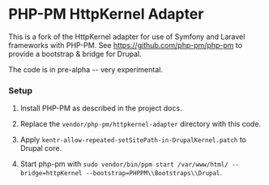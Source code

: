 # PHP-PM HttpKernel Adapter

This is a fork of the HttpKernel adapter for use of Symfony and Laravel frameworks with PHP-PM. See https://github.com/php-pm/php-pm to provide a bootstrap & bridge for Drupal.

The code is in pre-alpha -- very experimental.

### Setup

  1. Install PHP-PM as described in the project docs.

  2. Replace the `vendor/php-pm/httpkernel-adapter` directory with this code.

  3. Apply `kentr-allow-repeated-setSitePath-in-DrupalKernel.patch` to Drupal core.

  4. Start php-pm with `sudo vendor/bin/ppm start /var/www/html/ --bridge=httpKernel --bootstrap=PHPPM\\Bootstraps\\Drupal`.
